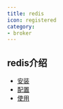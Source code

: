 ```yaml
---
title: redis
icon: registered
category:
- broker
---
```

## redis介绍

- [安装](install.md)
- [配置](config.md)
- [使用](use.md)